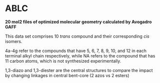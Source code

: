 # ABLC
<h><b>20 mol2 files of optimized molecular geometry calculated by Avogadro GAFF</b></h>
<p>This data set comprises 10 <i>trans</i> compound and their corresponding <i>cis</i> isomers.</p>
<p>4a-4g refer to the compounds that have 5, 6, 7, 8, 9, 10, and 12 in each terminal alkyl chain respectively, while NA refers to the compound that has 11 carbon atoms, which is not synthesized experimentally.</p>
<p>1,3-diazo and 1,3-diester are the central structures to compare the impact by changing linkages in central bent-core (2 azos vs 2 esters)</p>



